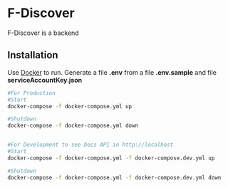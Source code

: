 # F-Discover

F-Discover is a backend

## Installation

Use [Docker](https://www.docker.com/) to run.
Generate a file **.env** from a file **.env.sample** and file **serviceAccountKey.json**

```bash
#For Production
#Start
docker-compose -f docker-compose.yml up

#Shutdown
docker-compose -f docker-compose.yml down


#For Development to see Docs API in http://localhost
#Start
docker-compose -f docker-compose.yml -f docker-compose.dev.yml up

#Shutdown
docker-compose -f docker-compose.yml -f docker-compose.dev.yml down
```